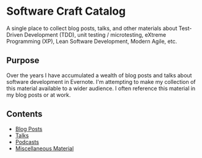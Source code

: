 # Software Craft Catalog

A single place to collect blog posts, talks, and other materials about Test-Driven Development (TDD), unit testing / microtesting, eXtreme Programming (XP), Lean Software Development, Modern Agile, etc.

## Purpose

Over the years I have accumulated a wealth of blog posts and talks about software development in Evernote. I'm attempting to make my collection of this material available to a wider audience. I often reference this material in my blog posts or at work.

## Contents
* [Blog Posts](/catalog.md#blog-posts)
* [Talks](/catalog.md#talks)
* [Podcasts](/catalog.md#podcasts)
* [Miscellaneous Material](/catalog.md#misc)
